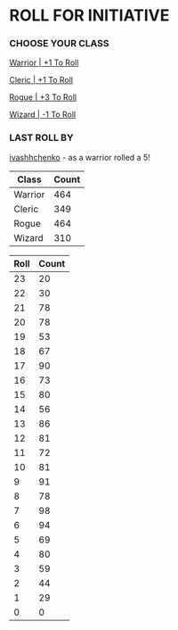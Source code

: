 # ROLL FOR INITIATIVE
### CHOOSE YOUR CLASS

[Warrior | +1 To Roll](https://github.com/benjaminsampica/benjaminsampica/issues/new?title=roll%7Cwarrior&body=Just+click+%27Submit+new+issue%27.)

[Cleric | +1 To Roll](https://github.com/benjaminsampica/benjaminsampica/issues/new?title=roll%7Ccleric&body=Just+click+%27Submit+new+issue%27.)

[Rogue | +3 To Roll](https://github.com/benjaminsampica/benjaminsampica/issues/new?title=roll%7Crogue&body=Just+click+%27Submit+new+issue%27.)

[Wizard | -1 To Roll](https://github.com/benjaminsampica/benjaminsampica/issues/new?title=roll%7Cwizard&body=Just+click+%27Submit+new+issue%27.)
### LAST ROLL BY
[ivashhchenko](https://www.github.com/ivashhchenko) - as a warrior rolled a 5!

|Class|Count|
|-|-|
|Warrior|464|
|Cleric|349|
|Rogue|464|
|Wizard|310|

|Roll|Count|
|-|-|
|23|20
|22|30
|21|78
|20|78
|19|53
|18|67
|17|90
|16|73
|15|80
|14|56
|13|86
|12|81
|11|72
|10|81
|9|91
|8|78
|7|98
|6|94
|5|69
|4|80
|3|59
|2|44
|1|29
|0|0
